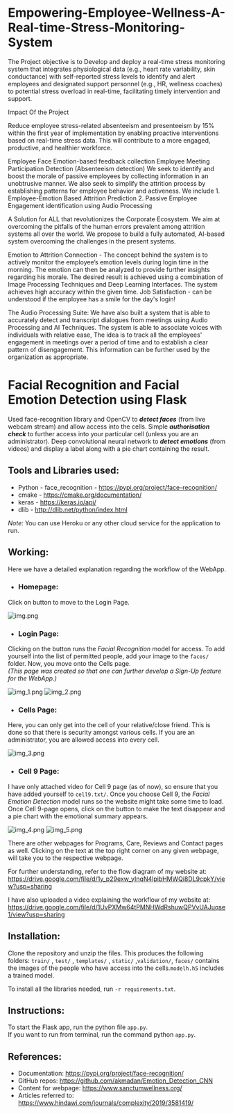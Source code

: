 # Empowering-Employee-Wellness-A-Real-time-Stress-Monitoring-System

The Project objective is to Develop and deploy a real-time stress monitoring system that integrates physiological data (e.g., heart rate variability, skin conductance) with self-reported stress levels to identify and alert employees and designated support personnel (e.g., HR, wellness coaches) to potential stress overload in real-time, facilitating timely intervention and support.

Impact Of the Project 

Reduce employee stress-related absenteeism and presenteeism by 15% within the first year of implementation by enabling proactive interventions based on real-time stress data. This will contribute to a more engaged, productive, and healthier workforce.


Employee Face Emotion-based feedback collection Employee Meeting Participation Detection (Absenteeism detection) We seek to identify and boost the morale of passive employees by collecting information in an unobtrusive manner. We also seek to simplify the attrition process by establishing patterns for employee behavior and activeness. We include 1. Employee-Emotion Based Attrition Prediction 2. Passive Employee Engagement identification using Audio Processing

A Solution for ALL that revolutionizes the Corporate Ecosystem. We aim at overcoming the pitfalls of the human errors prevalent among attrition systems all over the world. We propose to build a fully automated, AI-based system overcoming the challenges in the present systems.

Emotion to Attrition Connection - The concept behind the system is to actively monitor the employee’s emotion levels during login time in the morning. The emotion can then be analyzed to provide further insights regarding his morale. The desired result is achieved using a combination of Image Processing Techniques and Deep Learning Interfaces. The system achieves high accuracy within the given time. Job Satisfaction - can be understood if the employee has a smile for the day's login!

The Audio Processing Suite: We have also built a system that is able to accurately detect and transcript dialogues from meetings using Audio Processing and AI Techniques. The system is able to associate voices with individuals with relative ease, The idea is to track all the employees' engagement in meetings over a period of time and to establish a clear pattern of disengagement. This information can be further used by the organization as appropriate.

# Facial Recognition and Facial Emotion Detection using Flask

Used face-recognition library and OpenCV to **_detect faces_** (from live webcam stream) and allow access into the cells. Simple **_authorisation check_** to further access into your particular cell (unless you are an administrator). Deep convolutional neural network to **_detect emotions_** (from videos) and display a label along with a pie chart containing the result. 


## Tools and Libraries used:
- Python - face_recognition - https://pypi.org/project/face-recognition/
- cmake - https://cmake.org/documentation/
- keras - https://keras.io/api/
- dlib - http://dlib.net/python/index.html

_Note:_ You can use Heroku or any other cloud service for the application to run.

## Working:
Here we have a detailed explanation regarding the workflow of the WebApp.
- ### Homepage:
Click on button to move to the Login Page. 

![img.png](README_images/img.png)
- ### Login Page:
Clicking on the button runs the *Facial Recognition* model for access. To add yourself into the list of permitted people, add your image to the `faces/` folder.
Now, you move onto the Cells page.  
*(This page was created so that one can further develop a Sign-Up feature for the WebApp.)* 

![img_1.png](README_images/img_1.png)
![img_2.png](README_images/img_2.png)
- ### Cells Page:
Here, you can only get into the cell of your relative/close friend. This is done so that there is security amongst various cells. If you are an administrator, you are allowed access into every cell.

![img_3.png](README_images/img_3.png)
- ### Cell 9 Page:
I have only attached video for Cell 9 page (as of now), so ensure that you have added yourself to `cell9.txt/`. Once you choose Cell 9, the *Facial Emotion Detection* model runs so the website might take some time to load. Once Cell 9-page opens, click on the button to make the text disappear and a pie chart with the emotional summary appears. 

![img_4.png](README_images/img_4.png)
![img_5.png](README_images/img_5.png)

There are other webpages for Programs, Care, Reviews and Contact pages as well. Clicking on the text at the top right corner on any given webpage, will take you to the respective webpage.

For further understanding, refer to the flow diagram of my website at:
https://drive.google.com/file/d/1y_p29exw_yInqN4lpibHMWQi8DL9cpkY/view?usp=sharing

I have also uploaded a video explaining the workflow of my website at:  
https://drive.google.com/file/d/1UvPXMw64tPMNHWdRshuwQPVvUAJuqse1/view?usp=sharing


## Installation:

Clone the repository and unzip the files. This produces the following folders: `train/` , `test/` , `templates/` , `static/` ,`validation/`, `faces/` contains the images of the people who have access into the cells.`modelh.h5` includes a trained model.

To install all the libraries needed, run `-r requirements.txt`. 

## Instructions:

To start the Flask app, run the python file `app.py`.  
If you want to run from terminal, run the command python `app.py`.


## References:
- Documentation: https://pypi.org/project/face-recognition/
- GitHub repos: https://github.com/akmadan/Emotion_Detection_CNN
- Content for webpage: https://www.sanctumwellness.org/
- Articles referred to: https://www.hindawi.com/journals/complexity/2019/3581419/
